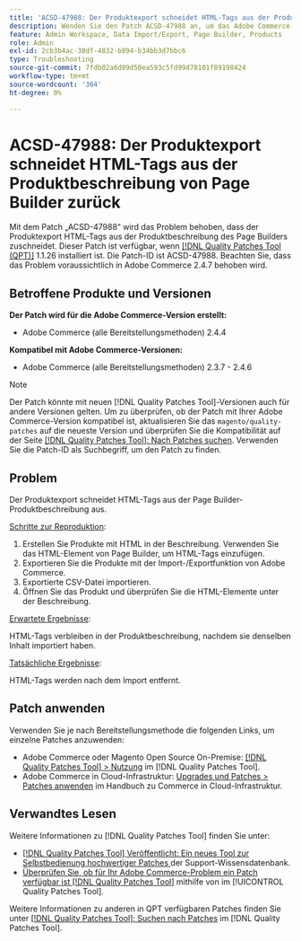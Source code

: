 ```yaml
---
title: 'ACSD-47988: Der Produktexport schneidet HTML-Tags aus der Produktbeschreibung von Page Builder zurück'
description: Wenden Sie den Patch ACSD-47988 an, um das Adobe Commerce-Problem zu beheben, bei dem der Produktexport HTML-Tags aus der Page Builder-Produktbeschreibung kürzt.
feature: Admin Workspace, Data Import/Export, Page Builder, Products
role: Admin
exl-id: 2cb3b4ac-38df-4832-b894-b34bb3d7bbc6
type: Troubleshooting
source-git-commit: 7fdb02a6d89d50ea593c5fd99d78101f89198424
workflow-type: tm+mt
source-wordcount: '364'
ht-degree: 0%

---
```


# ACSD-47988: Der Produktexport schneidet HTML-Tags aus der Produktbeschreibung von Page Builder zurück

Mit dem Patch „ACSD-47988“ wird das Problem behoben, dass der Produktexport HTML-Tags aus der Produktbeschreibung des Page Builders zuschneidet. Dieser Patch ist verfügbar, wenn [[!DNL Quality Patches Tool (QPT)]](https://experienceleague.adobe.com/en/docs/commerce-operations/tools/quality-patches-tool/quality-patches-tool-to-self-serve-quality-patches) 1.1.26 installiert ist. Die Patch-ID ist ACSD-47988. Beachten Sie, dass das Problem voraussichtlich in Adobe Commerce 2.4.7 behoben wird.

## Betroffene Produkte und Versionen

**Der Patch wird für die Adobe Commerce-Version erstellt:**

* Adobe Commerce (alle Bereitstellungsmethoden) 2.4.4

**Kompatibel mit Adobe Commerce-Versionen:**

* Adobe Commerce (alle Bereitstellungsmethoden) 2.3.7 - 2.4.6

>[!NOTE]
>
>Der Patch könnte mit neuen [!DNL Quality Patches Tool]-Versionen auch für andere Versionen gelten. Um zu überprüfen, ob der Patch mit Ihrer Adobe Commerce-Version kompatibel ist, aktualisieren Sie das `magento/quality-patches` auf die neueste Version und überprüfen Sie die Kompatibilität auf der Seite [[!DNL Quality Patches Tool]: Nach Patches suchen](https://experienceleague.adobe.com/tools/commerce-quality-patches/index.html). Verwenden Sie die Patch-ID als Suchbegriff, um den Patch zu finden.

## Problem

Der Produktexport schneidet HTML-Tags aus der Page Builder-Produktbeschreibung aus.

<u>Schritte zur Reproduktion</u>:

1. Erstellen Sie Produkte mit HTML in der Beschreibung. Verwenden Sie das HTML-Element von Page Builder, um HTML-Tags einzufügen.
1. Exportieren Sie die Produkte mit der Import-/Exportfunktion von Adobe Commerce.
1. Exportierte CSV-Datei importieren.
1. Öffnen Sie das Produkt und überprüfen Sie die HTML-Elemente unter der Beschreibung.

<u>Erwartete Ergebnisse</u>:

HTML-Tags verbleiben in der Produktbeschreibung, nachdem sie denselben Inhalt importiert haben.

<u>Tatsächliche Ergebnisse</u>:

HTML-Tags werden nach dem Import entfernt.

## Patch anwenden

Verwenden Sie je nach Bereitstellungsmethode die folgenden Links, um einzelne Patches anzuwenden:

* Adobe Commerce oder Magento Open Source On-Premise: [[!DNL Quality Patches Tool] > Nutzung](/help/tools/quality-patches-tool/usage.md) im [!DNL Quality Patches Tool].
* Adobe Commerce in Cloud-Infrastruktur: [Upgrades und Patches > Patches anwenden](https://experienceleague.adobe.com/docs/commerce-cloud-service/user-guide/develop/upgrade/apply-patches.html) im Handbuch zu Commerce in Cloud-Infrastruktur.

## Verwandtes Lesen

Weitere Informationen zu [!DNL Quality Patches Tool] finden Sie unter:

* [[!DNL Quality Patches Tool] Veröffentlicht: Ein neues Tool zur Selbstbedienung hochwertiger Patches ](https://experienceleague.adobe.com/en/docs/commerce-operations/tools/quality-patches-tool/quality-patches-tool-to-self-serve-quality-patches) der Support-Wissensdatenbank.
* [Überprüfen Sie, ob für Ihr Adobe Commerce-Problem ein Patch verfügbar ist [!DNL Quality Patches Tool]](/help/tools/quality-patches-tool/patches-available-in-qpt/check-patch-for-magento-issue-with-magento-quality-patches.md) mithilfe von im [!UICONTROL Quality Patches Tool].


Weitere Informationen zu anderen in QPT verfügbaren Patches finden Sie unter [[!DNL Quality Patches Tool]: Suchen nach Patches](https://experienceleague.adobe.com/tools/commerce-quality-patches/index.html) im [!DNL Quality Patches Tool].
